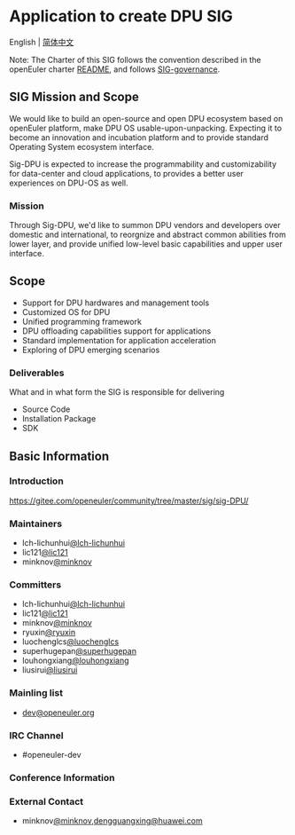 # Application to create DPU SIG

English | [简体中文](./sig-DPU_cn.md)


Note: The Charter of this SIG follows the convention described in the openEuler charter [README](/en/governance/README.md), and follows [SIG-governance](/en/technical-committee/governance/SIG-governance.md).

## SIG Mission and Scope

We would like to build an open-source and open DPU ecosystem based on openEuler platform, make DPU OS usable-upon-unpacking. Expecting it to become an innovation and incubation platform and to provide standard Operating System ecosystem interface.

Sig-DPU is expected to increase the programmability and customizability for data-center and cloud applications, to provides a better user experiences on DPU-OS as well.

### Mission

Through Sig-DPU, we'd like to summon DPU vendors and developers over domestic and international, to reorgnize and abstract common abilities from lower layer, and provide unified low-level basic capabilities and upper user interface.

## Scope

- Support for DPU hardwares and management tools
- Customized OS for DPU
- Unified programming framework
- DPU offloading capabilities support for applications
- Standard implementation for application acceleration
- Exploring of DPU emerging scenarios

### Deliverables

What and in what form the SIG is responsible for delivering

- Source Code
- Installation Package
- SDK

## Basic Information

### Introduction

https://gitee.com/openeuler/community/tree/master/sig/sig-DPU/

### Maintainers

- lch-lichunhui[@lch-lichunhui](https://gitee.com/lch-lichunhui)
- lic121[@lic121](https://gitee.com/lic121)
- minknov[@minknov](https://gitee.com/minknov)

### Committers

- lch-lichunhui[@lch-lichunhui](https://gitee.com/lch-lichunhui)
- lic121[@lic121](https://gitee.com/lic121)
- minknov[@minknov](https://gitee.com/minknov)
- ryuxin[@ryuxin](https://gitee.com/ryuxin)
- luochenglcs[@luochenglcs](https://gitee.com/luochenglcs)
- superhugepan[@superhugepan](https://gitee.com/superhugepan)
- louhongxiang[@louhongxiang](https://gitee.com/louhongxiang)
- liusirui[@liusirui](https://gitee.com/liusirui)

### Mainling list

- dev@openeuler.org

### IRC Channel

- #openeuler-dev

### Conference Information

### External Contact

- minknov[@minknov](https://gitee.com/minknov),dengguangxing@huawei.com
